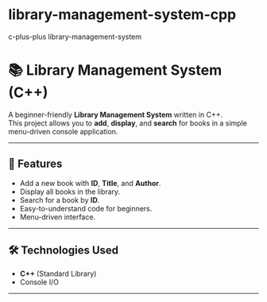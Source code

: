 # library-management-system-cpp
c-plus-plus library-management-system
# 📚 Library Management System (C++)

A beginner-friendly **Library Management System** written in C++.  
This project allows you to **add**, **display**, and **search** for books in a simple menu-driven console application.

---

## 🚀 Features
- Add a new book with **ID**, **Title**, and **Author**.
- Display all books in the library.
- Search for a book by **ID**.
- Easy-to-understand code for beginners.
- Menu-driven interface.

---

## 🛠 Technologies Used
- **C++** (Standard Library)
- Console I/O

---
